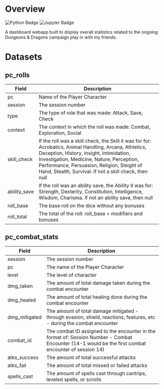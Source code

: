 # Overview
![Python Badge](https://img.shields.io/badge/Python-FFD43B?style=for-the-badge&logo=python&logoColor=blue) ![Jupyter Badge](https://img.shields.io/badge/Jupyter-F37626.svg?&style=for-the-badge&logo=Jupyter&logoColor=white)

A dashboard webapp built to display overall statistics related to the ongoing Dungeons & Dragons campaign play in with my friends.

# Datasets

## pc_rolls

| Field      | Description |
| ----------- | ----------- |
| pc | Name of the Player Character |
| session | The session number |
| type | The type of role that was made: Attack, Save, Check|
| context | The context in which the roll was made: Combat, Exploration, Social |
| skill_check | If the roll was a skill check, the Skill it was for for: Acrobatics, Animal Handling, Arcana, Athletics, Deception, History, Insight, Intimidation, Investigation, Medicine, Nature, Perception, Performance, Persuasion, Religion, Sleight of Hand, Stealth, Survival. If not a skill check, then null |
| ability_save | If the roll was an ability save, the Ability it was for: Strength, Dexterity, Constitution, Intelligence, Wisdom, Charisma. If not an ability save, then null |
| roll_base | The base roll on the dice without any bonuses |
| roll_total | The total of the roll: roll_base + modifiers and bonuses |

## pc_combat_stats

| Field      | Description |
| ----------- | ----------- |
| session | The session number |
| pc | The name of the Player Character |
| level | The level of character |
| dmg_taken | The amount of total damage taken during the combat encounter |
| dmg_healed | The amount of total healing done during the combat encounter |
| dmg_mitigated | The amount of total damage mitigated - through evasion, shield, reactions, features, etc - during the combat encounter |
| combat_id | The combat ID assigned to the encounter in the format of: Session Number - Combat Encounter (14-1 would be the first combat encounter of session 14)|
| atks_success | The amount of total successful attacks |
| atks_fail | The amount of total missed or failed attacks |
| spells_cast | The amount of spells cast through cantrips, leveled spells, or scrolls |